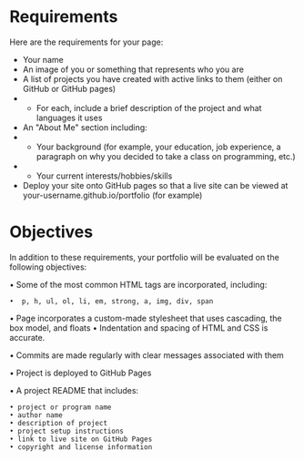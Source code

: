 # Requirements
Here are the requirements for your page:

- Your name
- An image of you or something that represents who you are
- A list of projects you have created with active links to them (either on GitHub or GitHub pages)
-  - For each, include a brief description of the project and what languages it uses
- An "About Me" section including:
- - Your background (for example, your education, job experience, a paragraph on why you decided to take a class on programming, etc.)
- - Your current interests/hobbies/skills
- Deploy your site onto GitHub pages so that a live site can be viewed at your-username.github.io/portfolio (for example)


# Objectives
In addition to these requirements, your portfolio will be evaluated on the following objectives:

• Some of the most common HTML tags are incorporated, including:

    •  p, h, ul, ol, li, em, strong, a, img, div, span
• Page incorporates a custom-made stylesheet that uses cascading, the box model, and floats
• Indentation and spacing of HTML and CSS is accurate.

• Commits are made regularly with clear messages associated with them

• Project is deployed to GitHub Pages

• A project README that includes:

    • project or program name
    • author name
    • description of project
    • project setup instructions
    • link to live site on GitHub Pages
    • copyright and license information